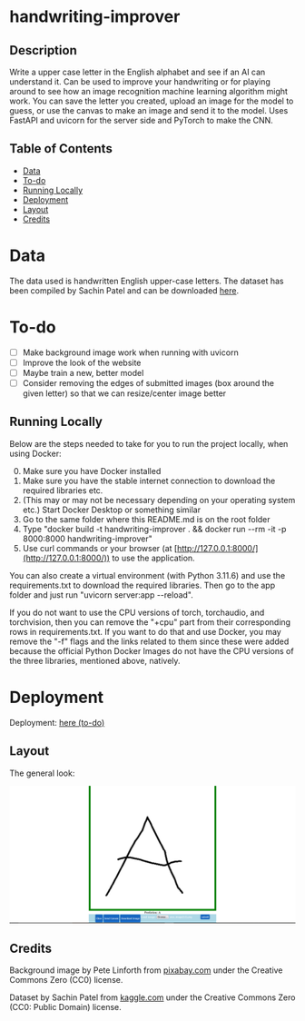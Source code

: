 # handwriting-improver

## Description

Write a upper case letter in the English alphabet and see if an AI can understand it. Can be used to improve your handwriting or for playing around to see how an image recognition machine learning algorithm might work. You can save the letter you created, upload an image for the model to guess, or use the canvas to make an image and send it to the model. Uses FastAPI and uvicorn for the server side and PyTorch to make the CNN.

## Table of Contents

- [Data](#data)
- [To-do](#to-do)
- [Running Locally](#running-locally)
- [Deployment](#deployment)
- [Layout](#layout)
- [Credits](#credits)

# Data

The data used is handwritten English upper-case letters. The dataset has been compiled by Sachin Patel and can be downloaded [here](https://www.kaggle.com/datasets/sachinpatel21/az-handwritten-alphabets-in-csv-format).

# To-do

- [ ] Make background image work when running with uvicorn
- [ ] Improve the look of the website
- [ ] Maybe train a new, better model
- [ ] Consider removing the edges of submitted images (box around the given letter) so that we can resize/center image better

## Running Locally

Below are the steps needed to take for you to run the project locally, when using Docker:

0. Make sure you have Docker installed
1. Make sure you have the stable internet connection to download the required libraries etc.
2. (This may or may not be necessary depending on your operating system etc.) Start Docker Desktop or something similar
3. Go to the same folder where this README.md is on the root folder
4. Type "docker build -t handwriting-improver . && docker run --rm -it -p 8000:8000 handwriting-improver"
5. Use curl commands or your browser (at [http://127.0.0.1:8000/](http://127.0.0.1:8000/)) to use the application.

You can also create a virtual environment (with Python 3.11.6) and use the requirements.txt to download the required libraries. Then go to the app folder and just run "uvicorn server:app --reload".

If you do not want to use the CPU versions of torch, torchaudio, and torchvision, then you can remove the "+cpu" part from their corresponding rows in requirements.txt. If you want to do that and use Docker, you may remove the "-f" flags and the links related to them since these were added because the official Python Docker Images do not have the CPU versions of the three libraries, mentioned above, natively.

# Deployment

Deployment: [here (to-do)](https://todo/)

## Layout

The general look:

![Layout of the page (to-do)](./app/img/layout.PNG)

## Credits

Background image by Pete Linforth from [pixabay.com](https://pixabay.com/photos/connection-hand-human-robot-touch-3308188/) under the Creative Commons Zero (CC0) license.

Dataset by Sachin Patel from [kaggle.com](https://www.kaggle.com/datasets/sachinpatel21/az-handwritten-alphabets-in-csv-format) under the Creative Commons Zero (CC0: Public Domain) license.
